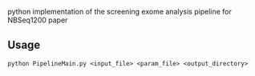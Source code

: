 python implementation of the screening exome analysis pipeline for NBSeq1200 paper

## Usage
```
python PipelineMain.py <input_file> <param_file> <output_directory>
```
